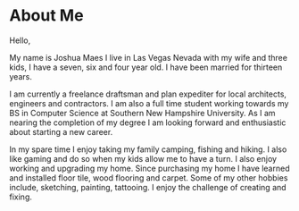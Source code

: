 # About Me

Hello, 

My name is Joshua Maes I live in Las Vegas Nevada with my wife and three kids, I have a seven, six and four year old. 
I have been married for thirteen years. 

I am currently a freelance draftsman and plan expediter for local architects, engineers and contractors. 
I am also a full time student working towards my BS in Computer Science at Southern New Hampshire University. As
I am nearing the completion of my degree I am looking forward and enthusiastic about starting a new career. 

In my spare time I enjoy taking my family camping, fishing and hiking. I also like gaming and do so when my 
kids allow me to have a turn. I also enjoy working and upgrading my home. Since purchasing my home I have learned
and installed floor tile, wood flooring and carpet. Some of my other hobbies include, sketching, painting, tattooing.
I enjoy the challenge of creating and fixing. 
